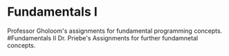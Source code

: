 # Fundamentals I
Professor Gholoom's assignments for fundamental programming concepts.
#Fundamentals II
Dr. Priebe's Assignments for further fundamnetal concepts.
